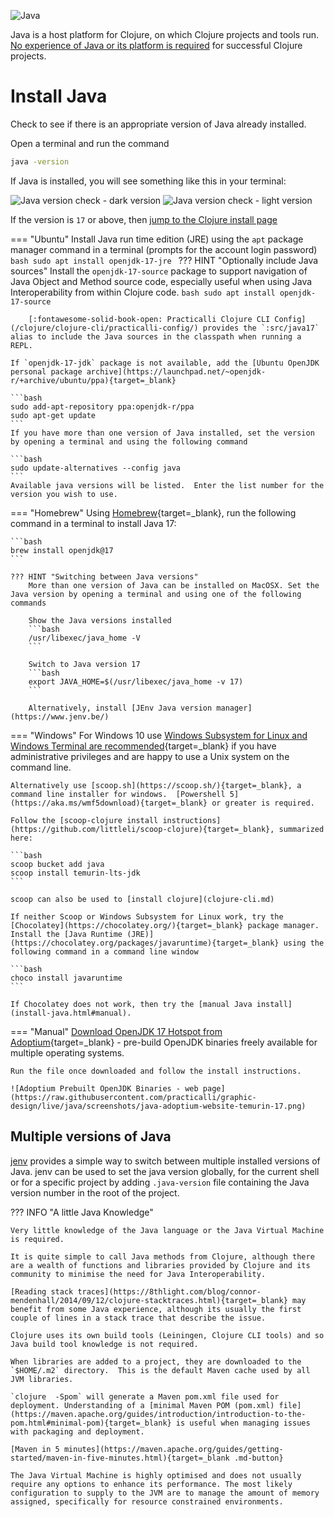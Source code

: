![Java](https://raw.githubusercontent.com/practicalli/graphic-design/live/banners/practicalli-java-adoptium-banner.png)

Java is a host platform for Clojure, on which Clojure projects and tools run.  [No experience of Java or its platform is required](#what-you-need-to-know-about-java) for successful Clojure projects.

# Install Java

Check to see if there is an appropriate version of Java already installed.

Open a terminal and run the command

```bash
java -version
```

If Java is installed, you will see something like this in your terminal:

![Java version check - dark version](https://raw.githubusercontent.com/practicalli/graphic-design/live/clojure/clojure-cli/clojure-install-java-version-linux-dark.png#only-dark)
![Java version check - light version](https://raw.githubusercontent.com/practicalli/graphic-design/live/clojure/clojure-cli/clojure-install-java-version-linux-light.png#only-light)

If the version is `17` or above, then [jump to the Clojure install page](clojure-cli.md)

=== "Ubuntu"
    Install Java run time edition (JRE) using the `apt` package manager command in a terminal (prompts for the account login password)
    ```bash
    sudo apt install openjdk-17-jre
    ```
    ??? HINT "Optionally include Java sources"
        Install the `openjdk-17-source` package to support navigation of Java Object and Method source code, especially useful when using Java Interoperability from within Clojure code.
        ```bash
        sudo apt install openjdk-17-source
        ```

        [:fontawesome-solid-book-open: Practicalli Clojure CLI Config](/clojure/clojure-cli/practicalli-config/) provides the `:src/java17` alias to include the Java sources in the classpath when running a REPL.

    If `openjdk-17-jdk` package is not available, add the [Ubuntu OpenJDK personal package archive](https://launchpad.net/~openjdk-r/+archive/ubuntu/ppa){target=_blank}

    ```bash
    sudo add-apt-repository ppa:openjdk-r/ppa
    sudo apt-get update
    ```
    If you have more than one version of Java installed, set the version by opening a terminal and using the following command

    ```bash
    sudo update-alternatives --config java
    ```
    Available java versions will be listed.  Enter the list number for the version you wish to use.

=== "Homebrew"
    Using [Homebrew](https://brew.sh/){target=_blank}, run the following command in a terminal to install Java 17:

    ```bash
    brew install openjdk@17
    ```

    ??? HINT "Switching between Java versions"
        More than one version of Java can be installed on MacOSX. Set the Java version by opening a terminal and using one of the following commands

        Show the Java versions installed
        ```bash
        /usr/libexec/java_home -V
        ```

        Switch to Java version 17
        ```bash
        export JAVA_HOME=$(/usr/libexec/java_home -v 17)
        ```

        Alternatively, install [JEnv Java version manager](https://www.jenv.be/)

=== "Windows"
    For Windows 10 use [Windows Subsystem for Linux and Windows Terminal are recommended](https://conan.is/blogging/clojure-on-windows.html){target=_blank} if you have administrative privileges and are happy to use a Unix system on the command line.

    Alternatively use [scoop.sh](https://scoop.sh/){target=_blank}, a command line installer for windows.  [Powershell 5](https://aka.ms/wmf5download){target=_blank} or greater is required.

    Follow the [scoop-clojure install instructions](https://github.com/littleli/scoop-clojure){target=_blank}, summarized here:

    ```bash
    scoop bucket add java
    scoop install temurin-lts-jdk
    ```

    scoop can also be used to [install clojure](clojure-cli.md)

    If neither Scoop or Windows Subsystem for Linux work, try the [Chocolatey](https://chocolatey.org/){target=_blank} package manager. Install the [Java Runtime (JRE)](https://chocolatey.org/packages/javaruntime){target=_blank} using the following command in a command line window

    ```bash
    choco install javaruntime
    ```

    If Chocolatey does not work, then try the [manual Java install](install-java.html#manual).

=== "Manual"
    [Download OpenJDK 17 Hotspot from Adoptium](https://adoptium.net/){target=_blank} - pre-build OpenJDK binaries freely available for multiple operating systems.

    Run the file once downloaded and follow the install instructions.

    ![Adoptium Prebuilt OpenJDK Binaries - web page](https://raw.githubusercontent.com/practicalli/graphic-design/live/java/screenshots/java-adoptium-website-temurin-17.png)


## Multiple versions of Java

[jenv](https://www.jenv.be/) provides a simple way to switch between multiple installed versions of Java.  jenv can be used to set the java version globally, for the current shell or for a specific project by adding `.java-version` file containing the Java version number in the root of the project.


??? INFO "A little Java Knowledge"

    Very little knowledge of the Java language or the Java Virtual Machine is required.

    It is quite simple to call Java methods from Clojure, although there are a wealth of functions and libraries provided by Clojure and its community to minimise the need for Java Interoperability.

    [Reading stack traces](https://8thlight.com/blog/connor-mendenhall/2014/09/12/clojure-stacktraces.html){target=_blank} may benefit from some Java experience, although its usually the first couple of lines in a stack trace that describe the issue.

    Clojure uses its own build tools (Leiningen, Clojure CLI tools) and so Java build tool knowledge is not required.

    When libraries are added to a project, they are downloaded to the `$HOME/.m2` directory.  This is the default Maven cache used by all JVM libraries.

    `clojure  -Spom` will generate a Maven pom.xml file used for deployment. Understanding of a [minimal Maven POM (pom.xml) file](https://maven.apache.org/guides/introduction/introduction-to-the-pom.html#minimal-pom){target=_blank} is useful when managing issues with packaging and deployment.

    [Maven in 5 minutes](https://maven.apache.org/guides/getting-started/maven-in-five-minutes.html){target=_blank .md-button}

    The Java Virtual Machine is highly optimised and does not usually require any options to enhance its performance. The most likely configuration to supply to the JVM are to manage the amount of memory assigned, specifically for resource constrained environments.
